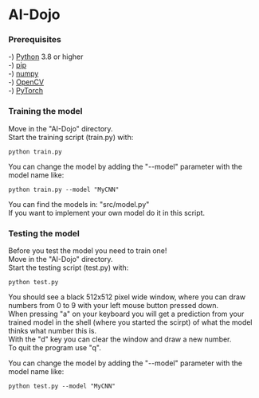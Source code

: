 # AI-Dojo

### Prerequisites

-) [Python](https://www.python.org/downloads/) 3.8 or higher <br/>
-) [pip](https://www.google.com/search?q=how+to+install+pip) <br/>
-) [numpy](https://pypi.org/project/numpy/) <br/>
-) [OpenCV](https://pypi.org/project/opencv-python/) <br/>
-) [PyTorch](https://pytorch.org/get-started/locally/) <br/>

### Training the model

Move in the "AI-Dojo" directory. </br>
Start the training script (train.py) with:

    python train.py

You can change the model by adding the "--model" parameter with the model name like:

    python train.py --model "MyCNN"

You can find the models in: "src/model.py" </br>
If you want to implement your own model do it in this script.


### Testing the model

Before you test the model you need to train one! </br>
Move in the "AI-Dojo" directory. </br>
Start the testing script (test.py) with:

    python test.py

You should see a black 512x512 pixel wide window, where you can draw numbers from 0 to 9 with your left mouse button pressed down. </br>
When pressing "a" on your keyboard you will get a prediction from your trained model in the shell (where you started the scirpt) of what the model thinks what number this is. </br>
With the "d" key you can clear the window and draw a new number. </br>
To quit the program use "q".

You can change the model by adding the "--model" parameter with the model name like:

    python test.py --model "MyCNN"